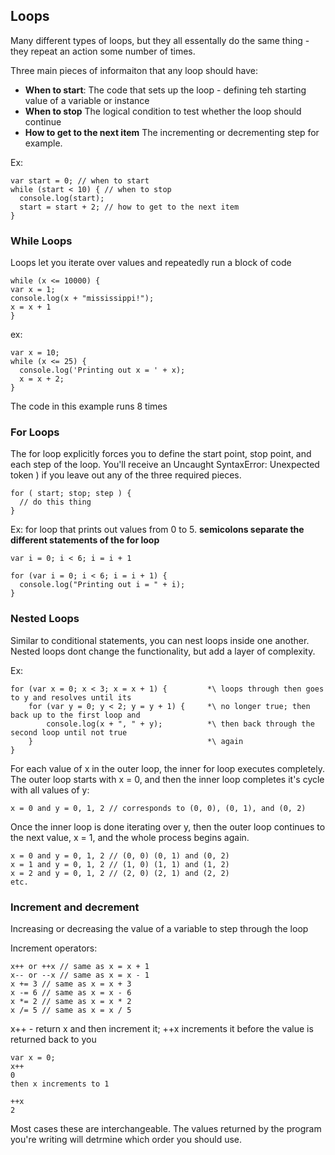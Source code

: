 ## Loops

Many different types of loops, but they all essentally do the same thing - they repeat an action some number of times.

Three main pieces of informaiton that any loop should have:
* **When to start**: The code that sets up the loop - defining teh starting value of a variable or instance
* **When to stop** The logical condition to test whether the loop should continue
* **How to get to the next item** The incrementing or decrementing step for example.

Ex:
```
var start = 0; // when to start
while (start < 10) { // when to stop
  console.log(start);
  start = start + 2; // how to get to the next item
}
```

### While Loops

Loops let you iterate over values and repeatedly run a block of code

```
while (x <= 10000) {
var x = 1;
console.log(x + "mississippi!");
x = x + 1
}
```

ex:
```
var x = 10;
while (x <= 25) {
  console.log('Printing out x = ' + x);
  x = x + 2;
}
```
The code in this example runs 8 times

### For Loops

The for loop explicitly forces you to define the start point, stop point, and each step of the loop. You'll receive an Uncaught SyntaxError: Unexpected token ) if you leave out any of the three required pieces.

```
for ( start; stop; step ) {
  // do this thing
}
```

Ex: for loop that prints out values from 0 to 5. **semicolons separate the different statements of the for loop**
```
var i = 0; i < 6; i = i + 1

for (var i = 0; i < 6; i = i + 1) {
  console.log("Printing out i = " + i);
}
```

### Nested Loops

Similar to conditional statements, you can nest loops inside one another.  Nested loops dont change the functionality, but add a layer of complexity. 

Ex:
```
for (var x = 0; x < 3; x = x + 1) {			*\ loops through then goes to y and resolves until its 
	for (var y = 0; y < 2; y = y + 1) {  	*\ no longer true; then back up to the first loop and
		console.log(x + ", " + y);			*\ then back through the second loop until not true
	}										*\ again
}
```
For each value of x in the outer loop, the inner for loop executes completely. The outer loop starts with x = 0, and then the inner loop completes it's cycle with all values of y:
```
x = 0 and y = 0, 1, 2 // corresponds to (0, 0), (0, 1), and (0, 2)
```
Once the inner loop is done iterating over y, then the outer loop continues to the next value, x = 1, and the whole process begins again.
```
x = 0 and y = 0, 1, 2 // (0, 0) (0, 1) and (0, 2)
x = 1 and y = 0, 1, 2 // (1, 0) (1, 1) and (1, 2)
x = 2 and y = 0, 1, 2 // (2, 0) (2, 1) and (2, 2)
etc.
```
### Increment and decrement

Increasing or decreasing the value of a variable to step through the loop

Increment operators:
```
x++ or ++x // same as x = x + 1 
x-- or --x // same as x = x - 1
x += 3 // same as x = x + 3
x -= 6 // same as x = x - 6
x *= 2 // same as x = x * 2
x /= 5 // same as x = x / 5
```

x++ - return x and then increment it; ++x increments it before the value is returned back to you
```
var x = 0;
x++
0
then x increments to 1

++x
2
```

Most cases these are interchangeable. The values returned by the program you're writing will detrmine which order you should use.


